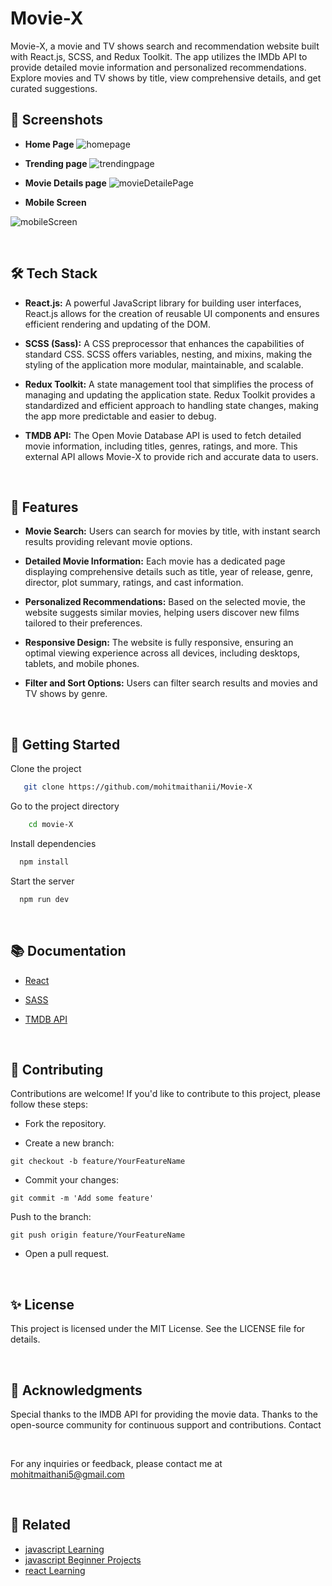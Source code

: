 # Movie-X

Movie-X, a movie and TV shows search and recommendation website built with React.js, SCSS, and Redux Toolkit. The app utilizes the IMDb API to provide detailed movie information and personalized recommendations. Explore movies and TV shows by title, view comprehensive details, and get curated suggestions.
</br>

## 📸 Screenshots
- **Home Page**
![homepage](https://github.com/mohitmaithanii/Movie-X/assets/126086791/fcfa132d-d30e-4824-9137-3348bf2cf03b)

- **Trending page**
![trendingpage](https://github.com/mohitmaithanii/Movie-X/assets/126086791/e5d2ad10-c830-41e7-8f4c-088d99d2bae5)

- **Movie Details page**
![movieDetailePage](https://github.com/mohitmaithanii/Movie-X/assets/126086791/b8d4f258-199a-4f76-b448-5dab646d37ab)

- **Mobile Screen**

![mobileScreen](https://github.com/mohitmaithanii/Movie-X/assets/126086791/6210c822-14d3-4b27-887c-2eb563864a94)


</br>

## 🛠️ Tech Stack

- **React.js:** A powerful JavaScript library for building user interfaces, React.js allows for the creation of reusable UI components and ensures efficient rendering and updating of the DOM.

- **SCSS (Sass):** A CSS preprocessor that enhances the capabilities of standard CSS. SCSS offers variables, nesting, and mixins, making the styling of the application more modular, maintainable, and scalable.

- **Redux Toolkit:** A state management tool that simplifies the process of managing and updating the application state. Redux Toolkit provides a standardized and efficient approach to handling state changes, making the app more predictable and easier to debug.

- **TMDB API:** The Open Movie Database API is used to fetch detailed movie information, including titles, genres, ratings, and more. This external API allows Movie-X to provide rich and accurate data to users.

</br>

## 🌟 Features

- **Movie Search:** Users can search for movies by title, with instant search results providing relevant movie options.
  
- **Detailed Movie Information:** Each movie has a dedicated page displaying comprehensive details such as title, year of release, genre, director, plot summary, ratings, and cast information.
  
- **Personalized Recommendations:** Based on the selected movie, the website suggests similar movies, helping users discover new films tailored to their preferences.
  
- **Responsive Design:** The website is fully responsive, ensuring an optimal viewing experience across all devices, including desktops, tablets, and mobile phones.
  
- **Filter and Sort Options:** Users can filter search results and movies and TV shows by genre.

</br>

## 🚀 Getting Started

Clone the project

```bash
   git clone https://github.com/mohitmaithanii/Movie-X
```

Go to the project directory

```bash
    cd movie-X
```

Install dependencies

```bash
  npm install
```

Start the server

```bash
  npm run dev
```

</br>

## 📚 Documentation

- [React](https://react.dev/)

- [SASS](https://sass-lang.com/)

- [TMDB API](https://developer.themoviedb.org/docs/getting-started)

</br>

## 💼 Contributing

Contributions are welcome! If you'd like to contribute to this project, please follow these steps:

- Fork the repository.

- Create a new branch:
```
git checkout -b feature/YourFeatureName
```
- Commit your changes:

```
git commit -m 'Add some feature'
```
Push to the branch:

```
git push origin feature/YourFeatureName
```

- Open a pull request.

</br>

## ✨ License
This project is licensed under the MIT License. See the LICENSE file for details.

</br>

## 🙌 Acknowledgments
Special thanks to the IMDB API for providing the movie data.
Thanks to the open-source community for continuous support and contributions.
Contact

</br>

For any inquiries or feedback, please contact me at [mohitmaithani5@gmail.com](mailto:mohitmaithani5@gmail.com)

</br>

## 📌 Related 

- [javascript Learning](https://github.com/mohitmaithanii/JavaScript-Learning)
- [javascript Beginner Projects](https://github.com/mohitmaithanii/Beginner-Javascript-Projects)
- [react Learning](https://github.com/mohitmaithanii/React-Learning)
